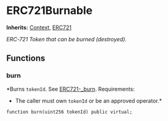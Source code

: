 # ERC721Burnable
**Inherits:**
[Context](/lib/openzeppelin-contracts/contracts/utils/Context.sol/abstract.Context.md), [ERC721](/lib/solady/src/tokens/ERC721.sol/abstract.ERC721.md)

*ERC-721 Token that can be burned (destroyed).*


## Functions
### burn

*Burns `tokenId`. See [ERC721-_burn](/lib/openzeppelin-contracts/contracts/token/ERC1155/ERC1155.sol/abstract.ERC1155.md#_burn).
Requirements:
- The caller must own `tokenId` or be an approved operator.*


```solidity
function burn(uint256 tokenId) public virtual;
```

